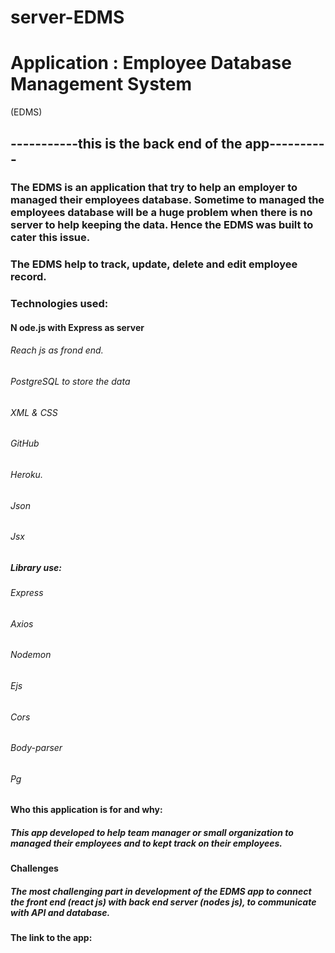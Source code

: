 # server-EDMS

# Application : Employee Database Management System 
(EDMS)

## -----------this is the back end of the app----------

### The EDMS is an application that try to help an employer to managed their employees database. Sometime to managed the employees database will be a huge problem when there is no server to help keeping the data. Hence the EDMS was built to cater this issue.
### The EDMS help to track, update, delete and edit employee record. 

### Technologies used:
####	N ode.js with Express as server 
######	Reach js as frond end.
######	PostgreSQL to store the data
######	XML & CSS
######	GitHub
######	Heroku. 
######	Json
######	Jsx
#####	Library use:
######	Express
######	Axios
######	Nodemon
######	Ejs
######	Cors
######	Body-parser
######	Pg


#### Who this application is for and why:
##### This app developed to help team manager or small organization  to managed their employees and to kept track on their employees. 
 
#### Challenges
##### The most challenging part in development of the  EDMS app to connect the front end (react js) with back end server (nodes js), to communicate with API and database.

#### The link to the app: 

